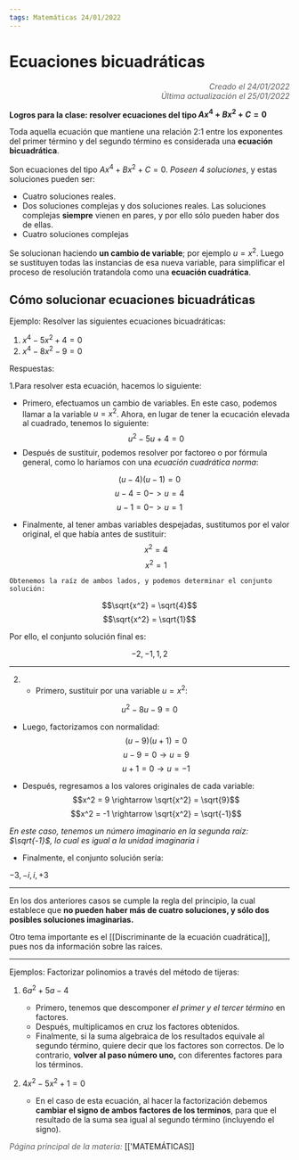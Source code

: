 ```yaml
---
tags: Matemáticas 24/01/2022
---
```


# Ecuaciones bicuadráticas
<div style="text-align: right; opacity: 0.7; font-style: italic;">Creado el 24/01/2022</div>
<div style="text-align: right; opacity: 0.7; font-style: italic;">Última actualización el 25/01/2022</div>

**Logros para la clase: resolver ecuaciones del tipo $Ax^4 + Bx^2 + C = 0$**

Toda aquella ecuación que mantiene una relación 2:1 entre los exponentes del primer término y del segundo término es considerada una **ecuación bicuadrática**.

Son ecuaciones del tipo $Ax^4 + Bx^2 + C = 0$. *Poseen 4 soluciones*, y estas soluciones pueden ser:

- Cuatro soluciones reales.
- Dos soluciones complejas y dos soluciones reales. Las soluciones complejas **siempre** vienen en pares, y por ello sólo pueden haber dos de ellas.
- Cuatro soluciones complejas

Se solucionan haciendo **un cambio de variable**; por ejemplo $u = x^2$. Luego se sustituyen todas las instancias de esa nueva variable, para simplificar el proceso de resolución tratandola como una **ecuación cuadrática**.

## Cómo solucionar ecuaciones bicuadráticas

Ejemplo: Resolver las siguientes ecuaciones bicuadráticas:

1. $x^4 - 5x^2 + 4 = 0$
2. $x^4 - 8x^2 - 9 = 0$

Respuestas:

1.Para resolver esta ecuación, hacemos lo siguiente: 
   - Primero, efectuamos un cambio de variables. En este caso, podemos llamar a la variable $u = x^2$. Ahora, en lugar de tener la ecucación elevada al cuadrado, tenemos lo siguiente:
$$u^2 - 5u + 4 = 0$$
   - Después de sustituir, podemos resolver por factoreo o por fórmula general, como lo haríamos con una *ecuación cuadrática norma*:

$$(u - 4)(u - 1) = 0$$
$$u - 4 = 0 -> u = 4$$
$$u - 1 = 0 -> u = 1$$

   - Finalmente, al tener ambas variables despejadas, sustitumos por el valor original, el que había antes de sustituir:
$$x^2 = 4$$
$$x^2 = 1$$

    Obtenemos la raíz de ambos lados, y podemos determinar el conjunto solución:

$$\sqrt{x^2} = \sqrt{4}$$
$$\sqrt{x^2} = \sqrt{1}$$

   Por ello, el conjunto solución final es:

$${-2, -1, 1, 2}$$

---

2. 
   - Primero, sustituir por una variable $u = x^2$:

$$u^2 - 8u - 9 = 0$$
   - Luego, factorizamos con normalidad:
$$(u - 9)(u + 1) = 0$$
$$u - 9 = 0 \rightarrow u = 9$$
$$u + 1 = 0 \rightarrow u = -1$$

   - Después, regresamos a los valores originales de cada variable:
$$x^2 = 9 \rightarrow \sqrt{x^2} = \sqrt{9}$$
$$x^2 = -1 \rightarrow \sqrt{x^2} = \sqrt{-1}$$

   *En este caso, tenemos un número imaginario en la segunda raíz: $\sqrt{-1}$, lo cual es igual a la unidad imaginaria $i$*
   
   - Finalmente, el conjunto solución sería:

$-3, -i, i, +3$

---

En los dos anteriores casos se cumple la regla del principio, la cual establece que **no pueden haber más de cuatro soluciones, y sólo dos posibles soluciones imaginarias.**

Otro tema importante es el [[Discriminante de la ecuación cuadrática]], pues nos da información sobre las raíces.

---

Ejemplos: Factorizar polinomios a través del método de tijeras:

1. $6a^2 + 5a - 4$

   - Primero, tenemos que descomponer *el primer y el tercer término* en factores.
   - Después, multiplicamos en cruz los factores obtenidos.
   - Finalmente, si la suma algebraica de los resultados equivale al segundo término, quiere decir que los factores son correctos. De lo contrario, **volver al paso número uno,** con diferentes factores para los términos.

2. $4x^2 - 5x^2 + 1 = 0$

   - En el caso de esta ecuación, al hacer la factorización debemos **cambiar el signo de ambos factores de los terminos**, para que el resultado de la suma sea igual al segundo término (incluyendo el signo).

<span style="opacity: 0.7; font-style: italic;">Página principal de la materia:</span> [['MATEMÁTICAS]]